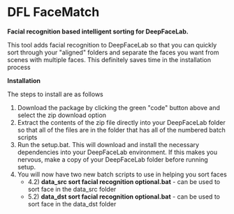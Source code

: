 
# DFL FaceMatch
**Facial recognition based intelligent sorting for DeepFaceLab.**

This tool adds facial recognition to DeepFaceLab so that you can quickly sort through your "aligned" folders and separate the faces you want from scenes with multiple faces. This definitely saves time in the installation process

**Installation**

The steps to install are as follows

 1. Download the package by clicking the green "code" button above and select the zip download option
 2. Extract the contents of the zip file directly into your DeepFaceLab folder so that all of the files are in the folder that has all of the numbered batch scripts
 3. Run the setup.bat. This will download and install the necessary dependencies into your DeepFaceLab environment. If this makes you nervous, make a copy of your DeepFaceLab folder before running setup.
 4. You will now have two new batch scripts to use in helping you sort faces
	 - 4.2) **data_src sort facial recognition optional.bat** - can be used to sort face in the data_src folder
	 - 5.2) **data_dst sort facial recognition optional.bat** - can be used to sort face in the data_dst folder
